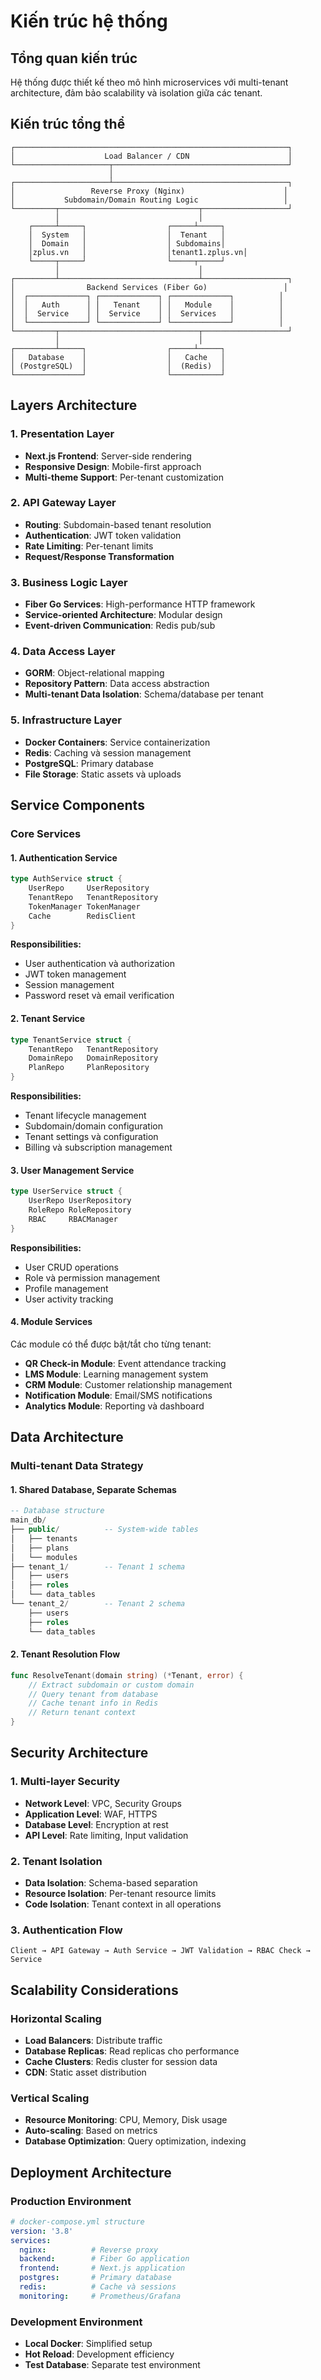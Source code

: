 # Kiến trúc hệ thống

## Tổng quan kiến trúc

Hệ thống được thiết kế theo mô hình microservices với multi-tenant architecture, đảm bảo scalability và isolation giữa các tenant.

## Kiến trúc tổng thể

```
┌─────────────────────────────────────────────────────────────┐
│                    Load Balancer / CDN                      │
└─────────────────────┬───────────────────────────────────────┘
                      │
┌─────────────────────┴───────────────────────────────────────┐
│                 Reverse Proxy (Nginx)                      │
│           Subdomain/Domain Routing Logic                   │
└─────────┬───────────────────────────────┬───────────────────┘
          │                               │
    ┌─────┴─────┐                  ┌─────┴─────┐
    │  System   │                  │  Tenant   │
    │  Domain   │                  │ Subdomains│
    │zplus.vn   │                  │tenant1.zplus.vn│
    └─────┬─────┘                  └─────┬─────┘
          │                               │
┌─────────┴───────────────────────────────┴───────────────────┐
│                Backend Services (Fiber Go)                 │
│  ┌─────────────┐ ┌─────────────┐ ┌─────────────┐          │
│  │   Auth      │ │   Tenant    │ │   Module    │          │
│  │  Service    │ │  Service    │ │  Services   │          │
│  └─────────────┘ └─────────────┘ └─────────────┘          │
└─────────┬───────────────────────────────┬───────────────────┘
          │                               │
┌─────────┴─────┐                  ┌─────┴─────┐
│   Database    │                  │   Cache   │
│ (PostgreSQL)  │                  │  (Redis)  │
└───────────────┘                  └───────────┘
```

## Layers Architecture

### 1. Presentation Layer
- **Next.js Frontend**: Server-side rendering
- **Responsive Design**: Mobile-first approach
- **Multi-theme Support**: Per-tenant customization

### 2. API Gateway Layer
- **Routing**: Subdomain-based tenant resolution
- **Authentication**: JWT token validation
- **Rate Limiting**: Per-tenant limits
- **Request/Response Transformation**

### 3. Business Logic Layer
- **Fiber Go Services**: High-performance HTTP framework
- **Service-oriented Architecture**: Modular design
- **Event-driven Communication**: Redis pub/sub

### 4. Data Access Layer
- **GORM**: Object-relational mapping
- **Repository Pattern**: Data access abstraction
- **Multi-tenant Data Isolation**: Schema/database per tenant

### 5. Infrastructure Layer
- **Docker Containers**: Service containerization
- **Redis**: Caching và session management
- **PostgreSQL**: Primary database
- **File Storage**: Static assets và uploads

## Service Components

### Core Services

#### 1. Authentication Service
```go
type AuthService struct {
    UserRepo     UserRepository
    TenantRepo   TenantRepository
    TokenManager TokenManager
    Cache        RedisClient
}
```
**Responsibilities:**
- User authentication và authorization
- JWT token management
- Session management
- Password reset và email verification

#### 2. Tenant Service
```go
type TenantService struct {
    TenantRepo   TenantRepository
    DomainRepo   DomainRepository
    PlanRepo     PlanRepository
}
```
**Responsibilities:**
- Tenant lifecycle management
- Subdomain/domain configuration
- Tenant settings và configuration
- Billing và subscription management

#### 3. User Management Service
```go
type UserService struct {
    UserRepo UserRepository
    RoleRepo RoleRepository
    RBAC     RBACManager
}
```
**Responsibilities:**
- User CRUD operations
- Role và permission management
- Profile management
- User activity tracking

#### 4. Module Services
Các module có thể được bật/tắt cho từng tenant:

- **QR Check-in Module**: Event attendance tracking
- **LMS Module**: Learning management system
- **CRM Module**: Customer relationship management
- **Notification Module**: Email/SMS notifications
- **Analytics Module**: Reporting và dashboard

## Data Architecture

### Multi-tenant Data Strategy

#### 1. Shared Database, Separate Schemas
```sql
-- Database structure
main_db/
├── public/          -- System-wide tables
│   ├── tenants
│   ├── plans
│   └── modules
├── tenant_1/        -- Tenant 1 schema
│   ├── users
│   ├── roles
│   └── data_tables
└── tenant_2/        -- Tenant 2 schema
    ├── users
    ├── roles
    └── data_tables
```

#### 2. Tenant Resolution Flow
```go
func ResolveTenant(domain string) (*Tenant, error) {
    // Extract subdomain or custom domain
    // Query tenant from database
    // Cache tenant info in Redis
    // Return tenant context
}
```

## Security Architecture

### 1. Multi-layer Security
- **Network Level**: VPC, Security Groups
- **Application Level**: WAF, HTTPS
- **Database Level**: Encryption at rest
- **API Level**: Rate limiting, Input validation

### 2. Tenant Isolation
- **Data Isolation**: Schema-based separation
- **Resource Isolation**: Per-tenant resource limits
- **Code Isolation**: Tenant context in all operations

### 3. Authentication Flow
```
Client → API Gateway → Auth Service → JWT Validation → RBAC Check → Service
```

## Scalability Considerations

### Horizontal Scaling
- **Load Balancers**: Distribute traffic
- **Database Replicas**: Read replicas cho performance
- **Cache Clusters**: Redis cluster for session data
- **CDN**: Static asset distribution

### Vertical Scaling
- **Resource Monitoring**: CPU, Memory, Disk usage
- **Auto-scaling**: Based on metrics
- **Database Optimization**: Query optimization, indexing

## Deployment Architecture

### Production Environment
```yaml
# docker-compose.yml structure
version: '3.8'
services:
  nginx:          # Reverse proxy
  backend:        # Fiber Go application
  frontend:       # Next.js application
  postgres:       # Primary database
  redis:          # Cache và sessions
  monitoring:     # Prometheus/Grafana
```

### Development Environment
- **Local Docker**: Simplified setup
- **Hot Reload**: Development efficiency
- **Test Database**: Separate test environment